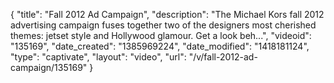 {
    "title": "Fall 2012 Ad Campaign",
    "description": "The Michael Kors fall 2012 advertising campaign fuses together two of the designers most cherished themes: jetset style and Hollywood glamour. Get a look beh...",
    "videoid": "135169",
    "date_created": "1385969224",
    "date_modified": "1418181124",
    "type": "captivate",
    "layout": "video",
    "url": "\/v\/fall-2012-ad-campaign\/135169"
}